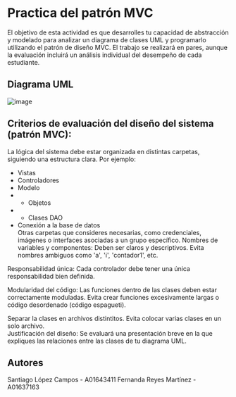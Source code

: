 # **Practica del patrón MVC**

El objetivo de esta actividad es que desarrolles tu capacidad de abstracción y modelado para analizar un diagrama de clases UML y programarlo utilizando el patrón de diseño MVC. El trabajo se realizará en pares, aunque la evaluación incluirá un análisis individual del desempeño de cada estudiante.

## **Diagrama UML**
![image](https://github.com/user-attachments/assets/8dd95235-9d42-4ac1-a537-2c7f6f1da4c8)


## **Criterios de evaluación del diseño del sistema (patrón MVC):**
La lógica del sistema debe estar organizada en distintas carpetas, siguiendo una estructura clara. Por ejemplo: <br />

- Vistas <br />
- Controladores <br />
- Modelo <br />
- - Objetos <br />
- - Clases DAO <br />
- Conexión a la base de datos <br />
Otras carpetas que consideres necesarias, como credenciales, imágenes o interfaces asociadas a un grupo específico.
Nombres de variables y componentes: Deben ser claros y descriptivos. Evita nombres ambiguos como 'a', 'i', 'contador1', etc. <br />

Responsabilidad única: Cada controlador debe tener una única responsabilidad bien definida. <br />

Modularidad del código: Las funciones dentro de las clases deben estar correctamente moduladas. Evita crear funciones excesivamente largas o código desordenado (código espagueti). <br />

Separar la clases en archivos distintitos. Evita colocar varias clases en un solo archivo. <br />
Justificación del diseño: Se evaluará una presentación breve en la que expliques las relaciones entre las clases de tu diagrama UML. <br />

## **Autores**
Santiago López Campos - A01643411
Fernanda Reyes Martínez - A01637163

